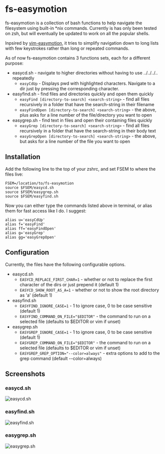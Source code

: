 # fs-easymotion
fs-easymotion is a collection of bash functions to help navigate the filesystem using built-in \*nix commands.
Currently is has only been tested on zsh, but will eventually be updated to work on all the popular shells.

Inpsired by [vim-easymotion](https://github.com/Lokaltog/vim-easymotion), it tries to simplify navigation down
to long lists with few keystrokes rather than long or repeated commands.

As of now fs-easymotion contains 3 functions sets, each for a different purpose:
* easycd.sh - navigate to higher directories without having to use ../../../.. repeatedly
    * ```easyCdUp``` - Displays pwd with highlighted characters. Navigate to a dir just by pressing the corresponding character.
* easyfind.sh - find files and directories quickly and open them quickly
    * ```easyFind [directory-to-search] <search-string>``` - find all files recursively in a folder that have
    the search-string in their filename
    * ```easyFindOpen [directory-to-search] <search-string>``` - the above, plus asks for a line number
    of the file/directory you want to open
* easygrep.sh - find text in files and open their containing files quickly
    * ```easyGrep [directory-to-search] <search-string>``` - find all files recursively in a folder that have
    the search-string in their body text
    * ```easyGrepOpen [directory-to-search] <search-string>``` - the above, but asks for a line number
    of the file you want to open

## Installation

Add the following line to the top of your zshrc, and set FSEM to where the files live:
```
FSEM=/location/to/fs-easymotion
source $FSEM/easycd.sh
source $FSEM/easygrep.sh
source $FSEM/easyfind.sh
```

Now you can either type the commands listed above in terminal, or alias them for fast access like I do. I suggest:
```
alias u='easyCdUp'
alias f='easyFind'
alias ff='easyFindOpen'
alias g='easyGrep'
alias gg='easyGrepOpen'
```

## Configuration

Currently, the files have the following configurable options.

* easycd.sh
    * ```EASYCD_REPLACE_FIRST_CHAR=1``` - whether or not to replace the first character of the dirs or just prepend it (default 1)
    * ```EASYCD_SHOW_ROOT_AS_A=1``` - whether or not to show the root directory as 'a' (default 1)
* easyfind.sh
    * ```EASYFIND_IGNORE_CASE=1``` - 1 to ignore case, 0 to be case sensitive (default 1)
    * ```EASYFIND_COMMAND_ON_FILE="$EDITOR"``` - the command to run on a selected file (defaults to $EDITOR or vim if unset)
* easygrep.sh
    * ```EASYGREP_IGNORE_CASE=1``` - 1 to ignore case, 0 to be case sensitive (default 1)
    * ```EASYGREP_COMMAND_ON_FILE="$EDITOR"``` - the command to run on a selected file (defaults to $EDITOR or vim if unset)
    * ```EASYGREP_GREP_OPTION="--color=always"``` - extra options to add to the grep command (default --color=always)

## Screenshots

### easycd.sh

![easycd.sh](http://files.glentaka.com/easycd.gif)

### easyfind.sh

![easyfind.sh](http://files.glentaka.com/easyfind.gif)

### easygrep.sh

![easygrep.sh](http://files.glentaka.com/easygrep.gif)
